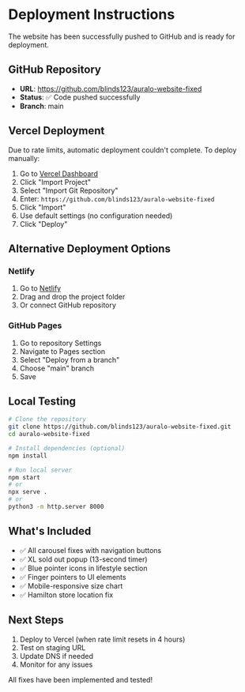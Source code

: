 # Deployment Instructions

The website has been successfully pushed to GitHub and is ready for deployment.

## GitHub Repository
- **URL**: https://github.com/blinds123/auralo-website-fixed
- **Status**: ✅ Code pushed successfully
- **Branch**: main

## Vercel Deployment

Due to rate limits, automatic deployment couldn't complete. To deploy manually:

1. Go to [Vercel Dashboard](https://vercel.com/dashboard)
2. Click "Import Project"
3. Select "Import Git Repository"
4. Enter: `https://github.com/blinds123/auralo-website-fixed`
5. Click "Import"
6. Use default settings (no configuration needed)
7. Click "Deploy"

## Alternative Deployment Options

### Netlify
1. Go to [Netlify](https://app.netlify.com/)
2. Drag and drop the project folder
3. Or connect GitHub repository

### GitHub Pages
1. Go to repository Settings
2. Navigate to Pages section
3. Select "Deploy from a branch"
4. Choose "main" branch
5. Save

## Local Testing

```bash
# Clone the repository
git clone https://github.com/blinds123/auralo-website-fixed.git
cd auralo-website-fixed

# Install dependencies (optional)
npm install

# Run local server
npm start
# or
npx serve .
# or
python3 -m http.server 8000
```

## What's Included

- ✅ All carousel fixes with navigation buttons
- ✅ XL sold out popup (13-second timer)
- ✅ Blue pointer icons in lifestyle section
- ✅ Finger pointers to UI elements
- ✅ Mobile-responsive size chart
- ✅ Hamilton store location fix

## Next Steps

1. Deploy to Vercel (when rate limit resets in 4 hours)
2. Test on staging URL
3. Update DNS if needed
4. Monitor for any issues

All fixes have been implemented and tested!